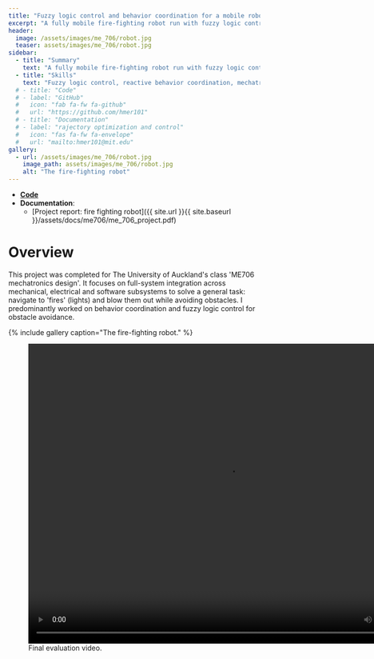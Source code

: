 ```yaml
---
title: "Fuzzy logic control and behavior coordination for a mobile robot"
excerpt: "A fully mobile fire-fighting robot run with fuzzy logic control."
header:
  image: /assets/images/me_706/robot.jpg
  teaser: assets/images/me_706/robot.jpg
sidebar:
  - title: "Summary"
    text: "A fully mobile fire-fighting robot run with fuzzy logic control."
  - title: "Skills"
    text: "Fuzzy logic control, reactive behavior coordination, mechatronics design and integration in a team, c++"
  # - title: "Code"
  # - label: "GitHub"
  #   icon: "fab fa-fw fa-github"
  #   url: "https://github.com/hmer101"
  # - title: "Documentation"
  # - label: "rajectory optimization and control"
  #   icon: "fas fa-fw fa-envelope"
  #   url: "mailto:hmer101@mit.edu"
gallery:
  - url: /assets/images/me_706/robot.jpg
    image_path: assets/images/me_706/robot.jpg
    alt: "The fire-fighting robot"
---
```


- **[Code](https://github.com/HarveyMerton/me706_project)**
- **Documentation**:
  - [Project report: fire fighting robot]({{ site.url }}{{ site.baseurl }}/assets/docs/me706/me_706_project.pdf)


# Overview
This project was completed for The University of Auckland's class 'ME706 mechatronics design'. It focuses on full-system integration across mechanical, electrical and software subsystems to solve a general task: navigate to 'fires' (lights) and blow them out while avoiding obstacles. I predominantly worked on behavior coordination and fuzzy logic control for obstacle avoidance.

{% include gallery caption="The fire-fighting robot." %}


<figure>
  <video width="800" height="600" controls> 
    <source src="{{ site.url }}{{ site.baseurl }}/assets/images/me_706/final_run_no_sound.mp4" type="video/mp4">
    Your browser does not support the video tag.
  </video>
    <figcaption>Final evaluation video.</figcaption>
</figure>